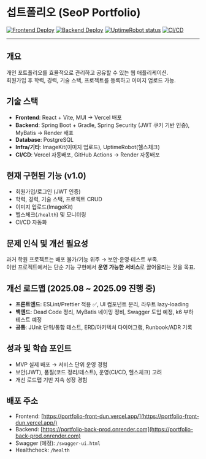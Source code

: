 # 섭트폴리오 (SeoP Portfolio)

[![Frontend Deploy](https://img.shields.io/badge/vercel-deployed-brightgreen?logo=vercel)](https://portfolio-front-dun.vercel.app/)
[![Backend Deploy](https://img.shields.io/badge/render-deployed-blue?logo=render)](https://portfolio-back-prod.onrender.com)
[![UptimeRobot status](https://img.shields.io/uptimerobot/status/ur3080415-95ab227abd22404eb3bef434)](https://stats.uptimerobot.com/ur3080415-95ab227abd22404eb3bef434)
[![CI/CD](https://github.com/Seoptrike/portfolio_back/actions/workflows/backend-ci.yml/badge.svg)](https://github.com/Seoptrike/yourrepo/portfolio_back)

---

## 개요
개인 포트폴리오를 효율적으로 관리하고 공유할 수 있는 웹 애플리케이션.  
회원가입 후 학력, 경력, 기술 스택, 프로젝트를 등록하고 이미지 업로드 가능.

## 기술 스택
- **Frontend**: React + Vite, MUI → Vercel 배포  
- **Backend**: Spring Boot + Gradle, Spring Security (JWT 쿠키 기반 인증), MyBatis → Render 배포  
- **Database**: PostgreSQL  
- **Infra/기타**: ImageKit(이미지 업로드), UptimeRobot(헬스체크)  
- **CI/CD**: Vercel 자동배포, GitHub Actions → Render 자동배포  

## 현재 구현된 기능 (v1.0)
- 회원가입/로그인 (JWT 인증)  
- 학력, 경력, 기술 스택, 프로젝트 CRUD  
- 이미지 업로드(ImageKit)  
- 헬스체크(`/health`) 및 모니터링  
- CI/CD 자동화  

## 문제 인식 및 개선 필요성
과거 학원 프로젝트는 배포 불가/기능 위주 → 보안·운영·테스트 부족.  
이번 프로젝트에서는 단순 기능 구현에서 **운영 가능한 서비스**로 끌어올리는 것을 목표.

## 개선 로드맵 (2025.08 ~ 2025.09 진행 중)
- **프론트엔드**: ESLint/Prettier 적용 ✅, UI 컴포넌트 분리, 라우트 lazy-loading  
- **백엔드**: Dead Code 정리, MyBatis 네이밍 정비, Swagger 도입 예정, k6 부하 테스트 예정  
- **공통**: JUnit 단위/통합 테스트, ERD/아키텍처 다이어그램, Runbook/ADR 기록  

## 성과 및 학습 포인트
- MVP 실제 배포 → 서비스 단위 운영 경험  
- 보안(JWT), 품질(코드 정리/테스트), 운영(CI/CD, 헬스체크) 고려  
- 개선 로드맵 기반 지속 성장 경험  

## 배포 주소
- Frontend: [https://portfolio-front-dun.vercel.app/](https://portfolio-front-dun.vercel.app/)  
- Backend: [https://portfolio-back-prod.onrender.com](https://portfolio-back-prod.onrender.com)  
- Swagger (예정): `/swagger-ui.html`  
- Healthcheck: `/health`  
